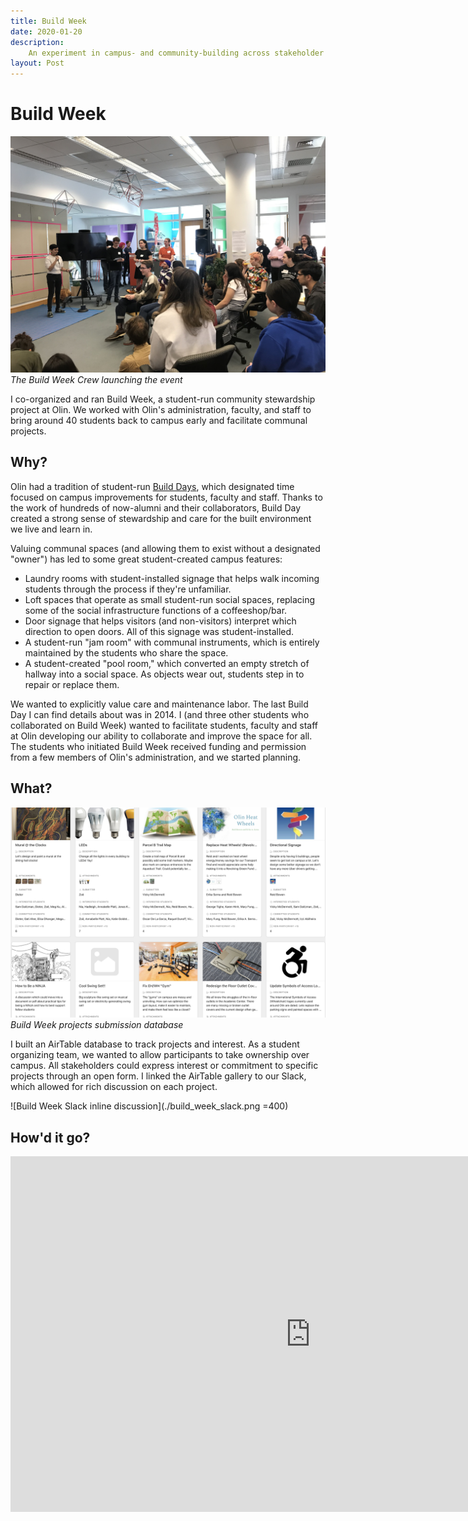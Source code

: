 ```yaml
---
title: Build Week
date: 2020-01-20
description:
    An experiment in campus- and community-building across stakeholder groups.
layout: Post
---
```


# Build Week

![Build Week event photo](./build_week_header.jpg)
*The Build Week Crew launching the event*

I co-organized and ran Build Week, a student-run community stewardship project at Olin. We worked with Olin's administration, faculty, and staff to bring around 40 students back to campus early and facilitate communal projects.

## Why?

Olin had a tradition of student-run [Build Days](http://www.olin.edu/events/build-day/), which designated time focused on campus improvements for students, faculty and staff. Thanks to the work of hundreds of now-alumni and their collaborators, Build Day created a strong sense of stewardship and care for the built environment we live and learn in.

Valuing communal spaces (and allowing them to exist without a designated "owner") has led to some great student-created campus features:
- Laundry rooms with student-installed signage that helps walk incoming students through the process if they're unfamiliar.
- Loft spaces that operate as small student-run social spaces, replacing some of the social infrastructure functions of a coffeeshop/bar.
- Door signage that helps visitors (and non-visitors) interpret which direction to open doors. All of this signage was student-installed.
- A student-run "jam room" with communal instruments, which is entirely maintained by the students who share the space.
- A student-created "pool room," which converted an empty stretch of hallway into a social space. As objects wear out, students step in to repair or replace them.

We wanted to explicitly value care and maintenance labor. The last Build Day I can find details about was in 2014. I (and three other students who collaborated on Build Week) wanted to facilitate students, faculty and staff at Olin developing our ability to collaborate and improve the space for all. The students who initiated Build Week received funding and permission from a few members of Olin's administration, and we started planning.

## What?
![Build Week Projects list](./build_week_projects.png)
*Build Week projects submission database*

I built an AirTable database to track projects and interest. As a student organizing team, we wanted to allow participants to take ownership over campus. All stakeholders could express interest or commitment to specific projects through an open form. I linked the AirTable gallery to our Slack, which allowed for rich discussion on each project.

![Build Week Slack inline discussion](./build_week_slack.png =400)

## How'd it go?

<iframe src="https://docs.google.com/presentation/d/e/2PACX-1vRLf4fPZFwgKs35DnNLXLanpb4-KNbKFHdL5OvjRkycsom1sQ_13JPjwkIIs9BI2UmJGd8wRA5FE_wR/embed?start=true&loop=true&delayms=3000" frameborder="0" width="960" height="569" allowfullscreen="true" mozallowfullscreen="true" webkitallowfullscreen="true"></iframe>